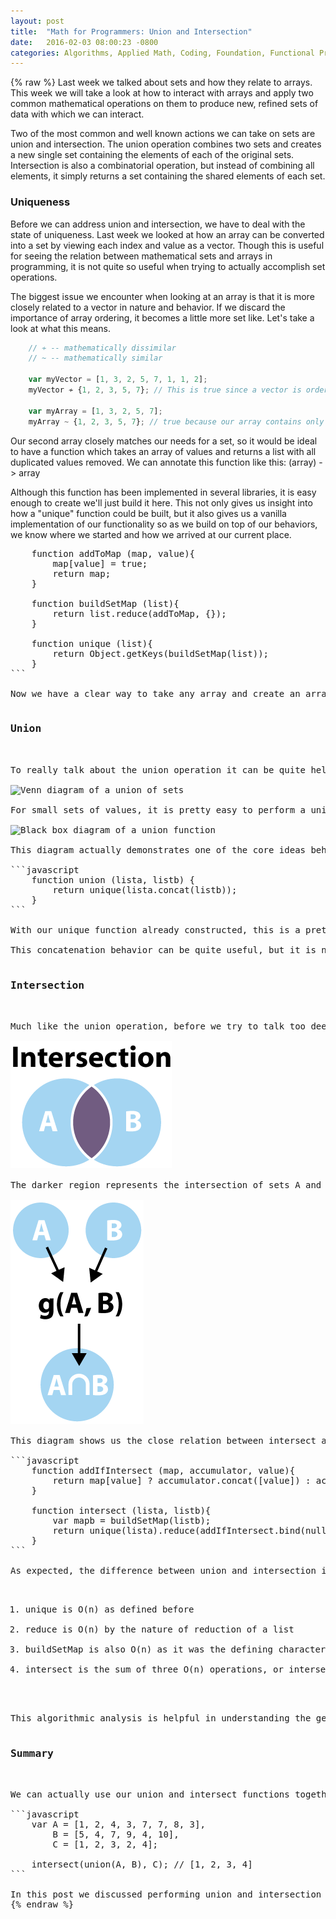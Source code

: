 ```yaml
---
layout: post
title:  "Math for Programmers: Union and Intersection"
date:   2016-02-03 08:00:23 -0800
categories: Algorithms, Applied Math, Coding, Foundation, Functional Programming, Javascript
---
```

{% raw %}
Last week we talked about sets and how they relate to arrays. This week we will take a look at how to interact with arrays and apply two common mathematical operations on them to produce new, refined sets of data with which we can interact.

Two of the most common and well known actions we can take on sets are union and intersection. The union operation combines two sets and creates a new single set containing the elements of each of the original sets. Intersection is also a combinatorial operation, but instead of combining all elements, it simply returns a set containing the shared elements of each set.

<h3>Uniqueness</h3>

Before we can address union and intersection, we have to deal with the state of uniqueness.  Last week we looked at how an array can be converted into a set by viewing each index and value as a vector.  Though this is useful for seeing the relation between mathematical sets and arrays in programming, it is not quite so useful when trying to actually accomplish set operations.

The biggest issue we encounter when looking at an array is that it is more closely related to a vector in nature and behavior.  If we discard the importance of array ordering, it becomes a little more set like.  Let's take a look at what this means.

```javascript
    // ≁ -- mathematically dissimilar
    // ~ -- mathematically similar

    var myVector = [1, 3, 2, 5, 7, 1, 1, 2];
    myVector ≁ {1, 2, 3, 5, 7}; // This is true since a vector is ordered and requires all elements

    var myArray = [1, 3, 2, 5, 7];
    myArray ~ {1, 2, 3, 5, 7}; // true because our array contains only unique elements
```

Our second array closely matches our needs for a set, so it would be ideal to have a function which takes an array of values and returns a list with all duplicated values removed. We can annotate this function like this: (array) -> array

Although this function has been implemented in several libraries, it is easy enough to create we'll just build it here. This not only gives us insight into how a "unique" function could be built, but it also gives us a vanilla implementation of our functionality so as we build on top of our behaviors, we know where we started and how we arrived at our current place.

<pre class="language:javascript" id="helper-functions">
    function addToMap (map, value){
        map[value] = true;
        return map;
    }

    function buildSetMap (list){
        return list.reduce(addToMap, {});
    }

    function unique (list){
        return Object.getKeys(buildSetMap(list));
    }    
```

Now we have a clear way to take any array and create an array of unique values in linear, or O(n), time. This will become important as we move forward since we want to ensure we don't introduce too much overhead. As we introduce new functions on top of unique, it would be easy to loop over our loop and create slow functions which can be disastrous when we rely on these functions later for abstracted behavior.

<h3>Union</h3>

To really talk about the union operation it can be quite helpful to take a look at what a union of sets might look like. In words, union is an operation which takes two sets and creates a new set which contains all members, uniquely. This means, the union of {1, 2, 3} and {2, 3, 4} would be {1, 2, 3, 4}.  Let's look at a Venn diagram to see what this means graphically.

<img src="/assets/uploads/images/union-and-intersection/union.png" alt="Venn diagram of a union of sets" />

For small sets of values, it is pretty easy to perform a union of all values, but as the sets grow, it becomes much more difficult.  Beyond this, since Javascript does not contain a unique function, i.e. the function we built above, nor does it contain a union function, we would have to build this behavior ourselves.  This means we have to think like a mathematical operator to create our function.  What we really need is a function with accepts two sets and maps them to a new set which contains the union of all elements.  Using a little bit of visual mathematics, our operation looks like the following:

<img src="/assets/uploads/images/union-and-intersection/union-function.png" alt="Black box diagram of a union function" />

This diagram actually demonstrates one of the core ideas behind functional programming as well as giving us a goal to work toward.  Ultimately, if we had a function called union which we could use to combine our sets in a predictable way, we, as application developers, would not need to concern ourselves with the inner workings.  More importantly, if we understand, at a higher abstraction level, what union should be doing we will be able to digest, fairly immediately, what our function should take as arguments and what it will produce.  Our union function can be annotated as (array, array) -> array. Let's look at the implementation.

```javascript
    function union (lista, listb) {
        return unique(lista.concat(listb));
    }
```

With our unique function already constructed, this is a pretty trivial function to implement.  There is, of course an item of interest here. Union is almost done for us by the concat function. Concat makes the same assumption our original exploration of converting an array to a set does: arrays are sets of vectors, so a concatenation would be an introduction of two sets of vectors into a new set, reassigning the indices in each vector to map to a new unique set.

This concatenation behavior can be quite useful, but it is not a union operation. In order to perform a proper union of the values in each array we will need to ensure all values of the returned array are actually unique.  This means we need to execute a uniqueness operation on the resulting set to get our array which is similar to a set.  I.e. if we have an array representing set A, [A], and an array representing set B, [B], then union([A], [B]) ~ A &Union; B.

<h3>Intersection</h3>

Much like the union operation, before we try to talk too deeply about the intersection operation, it would be helpful to get a high-level understanding of what intersection means. Intersection is an operation which takes two sets and creates a new set which contains only the shared elements of the original sets.  This means the intersection of {1, 2, 3} and {3, 4, 5} is {3}.  Visually, intersection looks like the following diagram.

<img src="/assets/uploads/images/union-and-intersection/intersection.png" alt="Venn diagram of an intersection of sets" />

The darker region represents the intersection of sets A and B, which, from our first example, is a set containing only the value 3, or {3}.  Much like the union operation, we can create a function intersect which takes two sets and returns a new set containing the intersection.  We can diagram this in the same way we did with union.

<img src="/assets/uploads/images/union-and-intersection/intersection-function.png" alt="A black box diagram of an intersection function" />

This diagram shows us the close relation between intersect and union functions. The annotation for our intersection function is, actually, identical to our union function: (array, array) -> array. This means they share the same contract and could be used on the same sets to produce a result which, incidentally, will match the contract for any function which takes a set of values as a list.  Let's have a look at what the implementation of intersect looks like in Javascript.

```javascript
    function addIfIntersect (map, accumulator, value){
        return map[value] ? accumulator.concat([value]) : accumulator;
    }

    function intersect (lista, listb){
        var mapb = buildSetMap(listb);
        return unique(lista).reduce(addIfIntersect.bind(null, mapb), []);
    }
```

As expected, the difference between union and intersection is in the details. Where union performed the combination before we performed a unique operation, intersections can only be taken if all of the values are already unique, This means intersections are slightly more computationally complex than a union, however, in the large, intersection is still a linear operation.  We know this by performing the following analysis:

<ol>
<li>unique is O(n) as defined before</li>
<li>reduce is O(n) by the nature of reduction of a list</li>
<li>buildSetMap is also O(n) as it was the defining characteristic of unique.</li>
<li>intersect is the sum of three O(n) operations, or intersection performs 3n operations, making it, also, O(n)</li>
</ol>

This algorithmic analysis is helpful in understanding the general characteristic of a function and how it will impact execution time in a larger system.  Since union and intersect are both O(n) functions, we can easily use them in a chained way, resulting in a new O(n) function. What this also tells us is, union and intersection are sufficiently performant for small sets of data and acceptable for medium sets.  If our sets get large enough we might have to start looking at ways to reduce the number of computations needed to complete the process, but that's another blog post.

<h3>Summary</h3>

We can actually use our union and intersect functions together to quickly perform complex mathematical behavior on even non-optimal arrays. Since these functions perform normalization on our sets of data, we can use rather poorly defined arrays and still get meaningful results. Let's take a quick look at a small example where we set A, B and C as poorly defined arrays and then perform A &xcup; B &xcap; C.

```javascript
    var A = [1, 2, 4, 3, 7, 7, 8, 3],
        B = [5, 4, 7, 9, 4, 10],
        C = [1, 2, 3, 2, 4];

    intersect(union(A, B), C); // [1, 2, 3, 4]
```

In this post we discussed performing union and intersection operations on arrays of data, as well as implementations for each and their performance characteristics.  By understanding these core ideas, it becomes easier to understand how data can be quickly and descriptively modified programmatically. This core understanding is useful both for working with arrays inside of your application as well as better understanding the way data is interrelated in database considerations. Now, go munge data and make it work better for you!
{% endraw %}
    